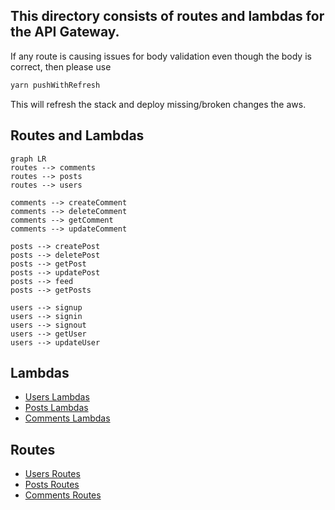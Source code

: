 ## This directory consists of routes and lambdas for the API Gateway.

If any route is causing issues for body validation even though the body is correct, then please use

```bash
yarn pushWithRefresh
```

This will refresh the stack and deploy missing/broken changes the aws.

## Routes and Lambdas

```mermaid
graph LR
routes --> comments
routes --> posts
routes --> users

comments --> createComment
comments --> deleteComment
comments --> getComment
comments --> updateComment

posts --> createPost
posts --> deletePost
posts --> getPost
posts --> updatePost
posts --> feed
posts --> getPosts

users --> signup
users --> signin
users --> signout
users --> getUser
users --> updateUser
```

## Lambdas

- [Users Lambdas](./lambdas/users/)
- [Posts Lambdas](./lambdas/posts/)
- [Comments Lambdas](./lambdas/comments/)

## Routes

- [Users Routes](./routes/users/)
- [Posts Routes](./routes/posts/)
- [Comments Routes](./routes/comments/)
